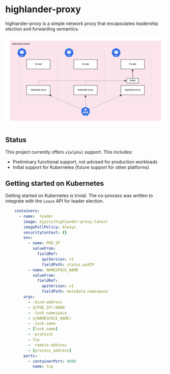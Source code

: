 # highlander-proxy

highlander-proxy is a simple network proxy that encapsulates leadership election and forwarding semantics.

[![highlander-proxy](docs/assets/highlander-proxy.png)](docs/assets/highlander-proxy.png)

## Status

This project currently offers `v1alpha1` support.
This includes:

* Preliminary functional support, not advised for production workloads
* Initial support for Kubernetes (future support for other platforms)

## Getting started on Kubernetes

Getting started on Kubernetes is trivial.
The co-process was written to integrate with the `Lease` API for leader election.

```yaml
    containers:
      - name:  leader
        image: mjpitz/highlander-proxy:latest
        imagePullPolicy: Always
        securityContext: {}
        env:
          - name: POD_IP
            valueFrom:
              fieldRef:
                apiVersion: v1
                fieldPath: status.podIP
          - name: NAMESPACE_NAME
            valueFrom:
              fieldRef:
                apiVersion: v1
                fieldPath: metadata.namespace
        args:
          - -bind-address
          - $(POD_IP):8080
          - -lock-namespace
          - $(NAMESPACE_NAME)
          - -lock-name
          - [lock_name]
          - -protocol
          - tcp
          - -remote-address
          - [process_address]
        ports:
          - containerPort: 8080
            name: tcp
```
